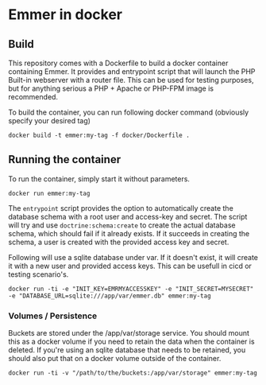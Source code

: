 # Emmer in docker

## Build

This repository comes with a Dockerfile to build a docker container containing Emmer. It provides and entrypoint script
that will launch the PHP Built-in webserver with a router file. This can be used for testing purposes, but for anything
serious a PHP + Apache or PHP-FPM image is recommended.

To build the container, you can run following docker command (obviously specify your desired tag)
```
docker build -t emmer:my-tag -f docker/Dockerfile .
```

## Running the container

To run the container, simply start it without parameters. 

```
docker run emmer:my-tag
```

The `entrypoint` script provides the option to automatically create the database schema with a root user and access-key
and secret. The script will try and use `doctrine:schema:create` to create the actual database schema, which should fail
if it already exists. If it succeeds in creating the schema, a user is created with the provided access key and secret.

Following will use a sqlite database under var. If it doesn't exist, it will create it with a new user and provided access keys.
This can be usefull in cicd or testing scenario's.
```
docker run -ti -e "INIT_KEY=EMRMYACCESSKEY" -e "INIT_SECRET=MYSECRET" -e "DATABASE_URL=sqlite:///app/var/emmer.db" emmer:my-tag
```

### Volumes / Persistence

Buckets are stored under the /app/var/storage service. You should mount this as a docker volume if you need to retain the
data when the container is deleted. If you're using an sqlite database that needs to be retained, you should also put that
on a docker volume outside of the container. 

```
docker run -ti -v "/path/to/the/buckets:/app/var/storage" emmer:my-tag
```
